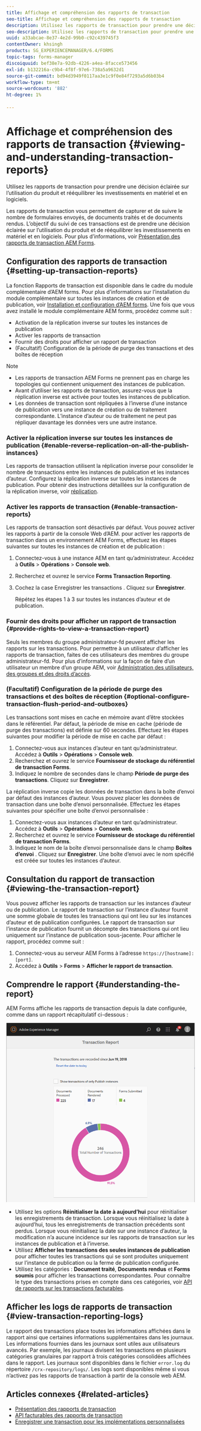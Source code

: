 ```yaml
---
title: Affichage et compréhension des rapports de transaction
seo-title: Affichage et compréhension des rapports de transaction
description: Utilisez les rapports de transaction pour prendre une décision éclairée sur l’utilisation du produit et rééquilibrer les investissements en matériel et en logiciels.
seo-description: Utilisez les rapports de transaction pour prendre une décision éclairée sur l’utilisation du produit et rééquilibrer les investissements en matériel et en logiciels.
uuid: a33abcae-8e37-4e2d-99b0-c92c439745f3
contentOwner: khsingh
products: SG_EXPERIENCEMANAGER/6.4/FORMS
topic-tags: forms-manager
discoiquuid: bef38e7a-92db-4226-a4ea-8facce573456
exl-id: b132216a-c9b4-4f8f-97e6-738a5a9632d1
source-git-commit: bd94d3949f0117aa3e1c9f0e84f7293a5d6b03b4
workflow-type: tm+mt
source-wordcount: '882'
ht-degree: 1%

---
```


# Affichage et compréhension des rapports de transaction {#viewing-and-understanding-transaction-reports}

Utilisez les rapports de transaction pour prendre une décision éclairée sur l’utilisation du produit et rééquilibrer les investissements en matériel et en logiciels.

Les rapports de transaction vous permettent de capturer et de suivre le nombre de formulaires envoyés, de documents traités et de documents rendus. L’objectif du suivi de ces transactions est de prendre une décision éclairée sur l’utilisation du produit et de rééquilibrer les investissements en matériel et en logiciels. Pour plus d’informations, voir [Présentation des rapports de transaction AEM Forms](/help/forms/using/transaction-reports-overview.md).

## Configuration des rapports de transaction {#setting-up-transaction-reports}

La fonction Rapports de transaction est disponible dans le cadre du module complémentaire d’AEM forms. Pour plus d’informations sur l’installation du module complémentaire sur toutes les instances de création et de publication, voir [Installation et configuration d’AEM forms](https://helpx.adobe.com/fr/experience-manager/6-4/forms/using/installing-configuring-aem-forms-osgi.html). Une fois que vous avez installé le module complémentaire AEM forms, procédez comme suit :

* Activation de la réplication inverse sur toutes les instances de publication
* Activer les rapports de transaction
* Fournir des droits pour afficher un rapport de transaction
* (Facultatif) Configuration de la période de purge des transactions et des boîtes de réception

>[!NOTE]
>
>* Les rapports de transaction AEM Forms ne prennent pas en charge les topologies qui contiennent uniquement des instances de publication.
>* Avant d’utiliser les rapports de transaction, assurez-vous que la réplication inverse est activée pour toutes les instances de publication.
>* Les données de transaction sont répliquées à l’inverse d’une instance de publication vers une instance de création ou de traitement correspondante. L’instance d’auteur ou de traitement ne peut pas répliquer davantage les données vers une autre instance.

>



### Activer la réplication inverse sur toutes les instances de publication {#enable-reverse-replication-on-all-the-publish-instances}

Les rapports de transaction utilisent la réplication inverse pour consolider le nombre de transactions entre les instances de publication et les instances d’auteur. Configurez la réplication inverse sur toutes les instances de publication. Pour obtenir des instructions détaillées sur la configuration de la réplication inverse, voir [réplication](/help/sites-deploying/replication.md).

### Activer les rapports de transaction {#enable-transaction-reports}

Les rapports de transaction sont désactivés par défaut. Vous pouvez activer les rapports à partir de la console Web d’AEM. pour activer les rapports de transaction dans un environnement AEM Forms, effectuez les étapes suivantes sur toutes les instances de création et de publication :

1. Connectez-vous à une instance AEM en tant qu’administrateur. Accédez à **Outils** > **Opérations** > **Console web**.
1. Recherchez et ouvrez le service **Forms Transaction Reporting**.
1. Cochez la case Enregistrer les transactions . Cliquez sur **Enregistrer**.

   Répétez les étapes 1 à 3 sur toutes les instances d’auteur et de publication.

### Fournir des droits pour afficher un rapport de transaction {#provide-rights-to-view-a-transaction-report}

Seuls les membres du groupe administrateur-fd peuvent afficher les rapports sur les transactions. Pour permettre à un utilisateur d’afficher les rapports de transaction, faites de ces utilisateurs des membres du groupe administrateur-fd. Pour plus d’informations sur la façon de faire d’un utilisateur un membre d’un groupe AEM, voir [Administration des utilisateurs, des groupes et des droits d’accès](/help/sites-administering/user-group-ac-admin.md).

### (Facultatif) Configuration de la période de purge des transactions et des boîtes de réception {#optional-configure-transaction-flush-period-and-outboxes}

Les transactions sont mises en cache en mémoire avant d’être stockées dans le référentiel. Par défaut, la période de mise en cache (période de purge des transactions) est définie sur 60 secondes. Effectuez les étapes suivantes pour modifier la période de mise en cache par défaut :

1. Connectez-vous aux instances d’auteur en tant qu’administrateur. Accédez à **Outils** > **Opérations** > **Console web**.
1. Recherchez et ouvrez le service **Fournisseur de stockage du référentiel de transaction Forms**.
1. Indiquez le nombre de secondes dans le champ **Période de purge des transactions**. Cliquez sur **Enregistrer**.

La réplication inverse copie les données de transaction dans la boîte d’envoi par défaut des instances d’auteur. Vous pouvez placer les données de transaction dans une boîte d’envoi personnalisée. Effectuez les étapes suivantes pour spécifier une boîte d’envoi personnalisée :

1. Connectez-vous aux instances d’auteur en tant qu’administrateur. Accédez à **Outils** > **Opérations** > **Console web**.
1. Recherchez et ouvrez le service **Fournisseur de stockage du référentiel de transaction Forms**.
1. Indiquez le nom de la boîte d’envoi personnalisée dans le champ **Boîtes d’envoi** . Cliquez sur **Enregistrer**. Une boîte d’envoi avec le nom spécifié est créée sur toutes les instances d’auteur.

## Consultation du rapport de transaction {#viewing-the-transaction-report}

Vous pouvez afficher les rapports de transaction sur les instances d’auteur ou de publication. Le rapport de transaction sur l’instance d’auteur fournit une somme globale de toutes les transactions qui ont lieu sur les instances d’auteur et de publication configurées. Le rapport de transaction sur l’instance de publication fournit un décompte des transactions qui ont lieu uniquement sur l’instance de publication sous-jacente. Pour afficher le rapport, procédez comme suit :

1. Connectez-vous au serveur AEM Forms à l’adresse `https://[hostname]:[port]`.
1. Accédez à **Outils** > **Forms** > **Afficher le rapport de transaction**.

## Comprendre le rapport {#understanding-the-report}

AEM Forms affiche les rapports de transaction depuis la date configurée, comme dans un rapport récapitulatif ci-dessous :

![sample-transaction-report-author](assets/sample-transaction-report-author.png)

* Utilisez les options **Réinitialiser la date à aujourd’hui** pour réinitialiser les enregistrements de transaction. Lorsque vous réinitialisez la date à aujourd’hui, tous les enregistrements de transaction précédents sont perdus. Lorsque vous réinitialisez la date sur une instance d’auteur, la modification n’a aucune incidence sur les rapports de transaction sur les instances de publication et à l’inverse.
* Utilisez **Afficher les transactions des seules instances de publication** pour afficher toutes les transactions qui se sont produites uniquement sur l’instance de publication ou la ferme de publication configurée.
* Utilisez les catégories : **Document traité**, **Documents rendus** et **Forms soumis** pour afficher les transactions correspondantes. Pour connaître le type des transactions prises en compte dans ces catégories, voir [API de rapports sur les transactions facturables](/help/forms/using/transaction-reports-billable-apis.md).

## Afficher les logs de rapports de transaction {#view-transaction-reporting-logs}

Le rapport des transactions place toutes les informations affichées dans le rapport ainsi que certaines informations supplémentaires dans les journaux. Les informations fournies dans les journaux sont utiles aux utilisateurs avancés. Par exemple, les journaux divisent les transactions en plusieurs catégories granulaires par rapport à trois catégories consolidées affichées dans le rapport. Les journaux sont disponibles dans le fichier `error.log` du répertoire `/crx-repository/logs/`. Les logs sont disponibles même si vous n’activez pas les rapports de transaction à partir de la console web AEM.

## Articles connexes {#related-articles}

* [Présentation des rapports de transaction](/help/forms/using/transaction-reports-overview.md)
* [API facturables des rapports de transaction](/help/forms/using/transaction-reports-billable-apis.md)
* [Enregistrer une transaction pour les implémentations personnalisées](/help/forms/using/record-transaction-custom-implementation.md)
